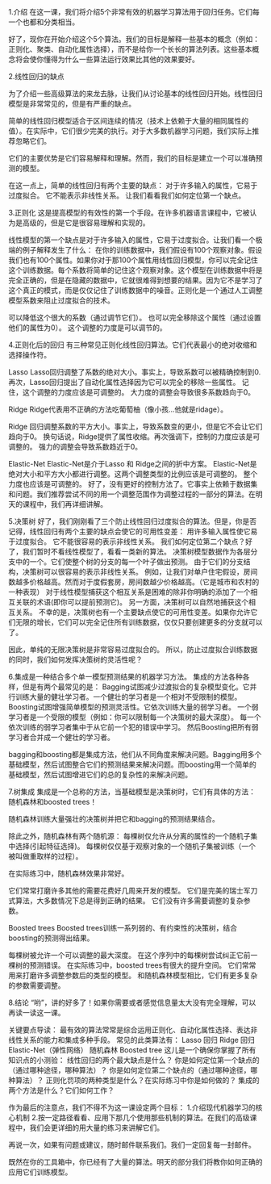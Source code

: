 1.介绍
在这一课，我们将介绍5个非常有效的机器学习算法用于回归任务。它们每一个也都和分类相当。

好了，现你在开始介绍这个5个算法。我们的目标是解释一些基本的概念（例如：正则化、聚类、自动化属性选择），而不是给你一个长长的算法列表。这些基本概念将会使你懂得为什么一些算法运行效果比其他的效果要好。

2.线性回归的缺点

为了介绍一些高级算法的来龙去脉，让我们从讨论基本的线性回归开始。线性回归模型是非常常见的，但是有严重的缺点。

简单的线性回归模型适合于区间连续的情况（技术上依赖于大量的相同属性的值）。在实际中，它们很少完美的执行。对于大多数机器学习问题，我们实际上推荐忽略它们。

它们的主要优势是它们容易解释和理解。然而，我们的目标是建立一个可以准确预测的模型。

在这一点上，简单的线性回归有两个主要的缺点：
  对于许多输入的属性，它易于过度拟合。
  它不能表示非线性关系。
让我们看看我们如何定位第一个缺点。

3.正则化
这是提高模型的有效性的第一个手段。在许多机器语言课程中，它被认为是高级的，但是它是很容易理解和实现的。

线性模型的第一个缺点是对于许多输入的属性，它易于过度拟合。让我们看一个极端的例子解释发生了什么：
  在你的训练数据中，我们假设有100个观察对象。假设我们也有100个属性。如果你对于那100个属性用线性回归模型，你可以完全记住这个训练数据。每个系数将简单的记住这个观察对象。这个模型在训练数据中将是完全正确的，但是在隐藏的数据中，它就很难得到想要的结果。因为它不是学习了这个真正的模式，而是仅仅记住了训练数据中的噪音。正则化是一个通过人工调整模型系数来阻止过度拟合的技术。
  
  可以降低这个很大的系数（通过调节它们）。
  也可以完全移除这个属性（通过设置他们的属性为0）。
  这个调整的力度是可以调节的。

4.正则化后的回归
有三种常见正则化线性回归算法。它们代表最小的绝对收缩和选择操作符。

Lasso
Lasso回归调整了系数的绝对大小。事实上，导致系数可以被精确控制到0.
再次，Lasso回归提出了自动化属性选择因为它可以完全的移除一些属性。
记住，这个调整的力度应该是可调整的。
大力度的调整会导致很多系数趋向于0。

Ridge
Ridge代表用不正确的方法吃葡萄柚（像小孩...他就是ridage）。

Ridge 回归调整系数的平方大小。事实上，导致系数变的更小，但是它不会让它们趋向于0。
换句话说，Ridge提供了属性收缩。再次强调下，控制的力度应该是可调整的。
强力的调整会导致系数趋近于0。

Elastic-Net
Elastic-Net是介于Lasso 和 Ridge之间的折中方案。
Elastic-Net是绝对大小和平方大小都进行调整。这两个调整类型的比例应该是可调整的。
整个力度也应该是可调整的。
好了，没有更好的控制方法了。它事实上依赖于数据集和问题。我们推荐尝试不同的用一个调整范围作为调整过程的一部分的算法。在明天的课程中，我们再详细讲解。

5.决策树
好了，我们刚刚看了三个防止线性回归过度拟合的算法。但是，你是否记得，线性回归有两个主要的缺点会使它的可用性变差：
  用许多输入属性使它易于过度拟合。
  它不能很容易的表示非线性关系。
我们如何定位第二个缺点？好了，我们暂时不看线性模型了，看看一类新的算法。
决策树模型数据作为各层分支中的一个。它们使整个树的分支的每一个叶子做出预测。
由于它们的分支结构，决策树可以很容易的表示非线性关系。
例如，让我们对单户住宅假设，房间数越多价格越高。然而对于度假套房，房间数越少价格越高。（它是城市和农村的一种表现）
对于线性模型捕获这个相互关系是困难的除非你明确的添加了一个相互关联的术语(即你可以提前预测它)。
另一方面，决策树可以自然地捕获这个相互关系。
不幸的是，决策树也有一个主要缺点使它的可用性变差。如果你允许它们无限的增长，它们可以完全记住所有训练数据，仅仅只要创建更多的分支就可以了。

因此，单纯的无限决策树是非常容易过度拟合的。
所以，防止过度拟合训练数据的同时，我们如何发挥决策树的灵活性呢？

6.集成是一种结合多个单一模型预测结果的机器学习方法。
集成的方法各种各样，但是有两个最常见的是：
Bagging试图减少过渡拟合的复杂模型变化。它并行训练大量的健壮学习者。一个健壮的学习者是一个相对不受限制的模型。
Boosting试图增强简单模型的预测灵活性。它依次训练大量的弱学习者。
一个弱学习者是一个受限的模型（例如：你可以限制每一个决策树的最大深度）。
每一个依次训练的弱学习者集中于从它前一个犯的错误中学习。
然后Boosting把所有弱学习者合并成一个健壮的学习者。

bagging和boosting都是集成方法，他们从不同角度来解决问题。Bagging用多个基础模型，然后试图整合它们的预测结果来解决问题。而boosting用一个简单的基础模型，然后试图增进它们的总的复杂性的来解决问题。

7.树集成
集成是一个总称的方法，当基础模型是决策树时，它们有具体的方法：随机森林和boosted trees！

随机森林训练大量强壮的决策树并把它和bagging的预测结果结合。

除此之外，随机森林有两个随机源：
每棵树仅允许从分离的属性的一个随机子集中选择(引起特征选择)。
每棵树仅仅基于观察对象的一个随机子集被训练（一个被叫做重取样的过程）。

在实际练习中，随机森林效果非常好。

它们常常打磨许多其他的需要花费好几周来开发的模型。
它们是完美的瑞士军刀式算法，大多数情况下总是得到正确的结果。
它们没有许多需要调整的复杂参数。

Boosted trees
Boosted trees训练一系列弱的、有约束性的决策树，结合boosting的预测得出结果。

每棵树被允许一个可以调整的最大深度。
在这个序列中的每棵树尝试纠正它前一棵树的预测错误。
在实际练习中，boosted trees有很大的提升空间。
它们常常用来打磨许多调整参数后的类型的模型。
和随机森林模型相比，它们有更多复杂的参数需要调整。

8.结论
“哟”，讲的好多了！如果你需要或者感觉信息量太大没有完全理解，可以再读一读这一课。

关键要点导读：
  最有效的算法常常是综合运用正则化、自动化属性选择、表达非线性关系的能力和集成多种手段。
  常见的此类算法有：
    Lasso 回归
    Ridge 回归
    Elastic-Net（弹性网络）
    随机森林
    Boosted tree
  这儿是一个确保你掌握了所有知识点的小测验：
  线性回归的两个最大缺点是什么？
  你是如何定位第一个缺点的（通过哪种途径，哪种算法）？
  你是如何定位第二个缺点的（通过哪种途径，哪种算法）？
  正则化罚项的两种类型是什么？在实际练习中你是如何做的？
  集成的两个方法是什么？它们如何工作？

作为最后的注意点，我们不得不为这一课设定两个目标：
1.介绍现代机器学习的核心机制
2.按一定路径看看、应用下那几个使用那些机制的算法。在我们的高级课程中，我们会更详细的用大量的练习来讲解它们。

再说一次，如果有问题或建议，随时邮件联系我们。我们一定回复每一封邮件。

既然在你的工具箱中，你已经有了大量的算法。明天的部分我们将教你如何正确的应用它们训练模型。

